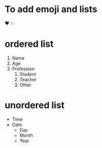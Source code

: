 # To add emoji and lists
:heart:
✨
# ordered list
1. Name 
2. Age
3. Profession
   1. Student
   2. Teacher
   3. Other
# unordered list
* Time
* Date
  * Day
  * Month
  * Year
